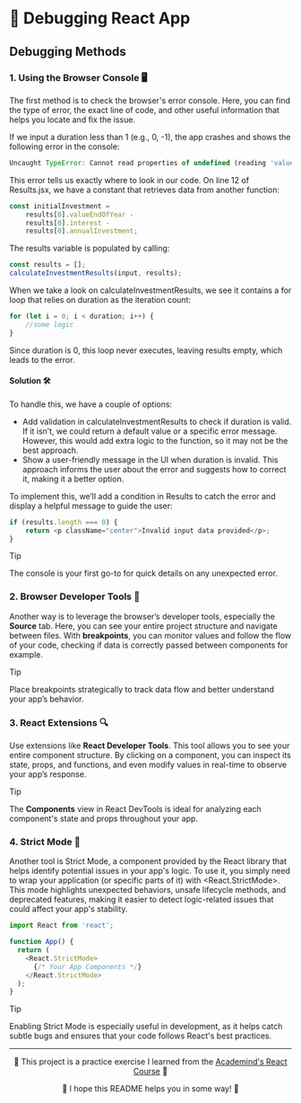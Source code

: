 # 🐛 Debugging React App

## Debugging Methods

### 1. Using the Browser Console 🖥️

The first method is to check the browser's error console. Here, you can find the type of error, the exact line of code, and other useful information that helps you locate and fix the issue.

If we input a duration less than 1 (e.g., 0, -1), the app crashes and shows the following error in the console:
```javascript
Uncaught TypeError: Cannot read properties of undefined (reading 'valueEndOfYear') at Results (Results.jsx:12:16)
```
This error tells us exactly where to look in our code. On line 12 of Results.jsx, we have a constant that retrieves data from another function:
```javascript
const initialInvestment = 
    results[0].valueEndOfYear - 
    results[0].interest - 
    results[0].annualInvestment;
```
The results variable is populated by calling:
```javascript
const results = [];
calculateInvestmentResults(input, results);
```
When we take a look on calculateInvestmentResults, we see it contains a for loop that relies on duration as the iteration count:
```javascript
for (let i = 0; i < duration; i++) {
    //some logic
}
```
Since duration is 0, this loop never executes, leaving results empty, which leads to the error.
#### Solution 🛠️
To handle this, we have a couple of options:

- Add validation in calculateInvestmentResults to check if duration is valid. If it isn’t, we could return a default value or a specific error message. However, this would add extra logic to the function, so it may not be the best approach.
- Show a user-friendly message in the UI when duration is invalid. This approach informs the user about the error and suggests how to correct it, making it a better option.

To implement this, we’ll add a condition in Results to catch the error and display a helpful message to guide the user:
```javascript
if (results.length === 0) {
    return <p className="center">Invalid input data provided</p>;
}
```
> [!TIP]
> The console is your first go-to for quick details on any unexpected error.

### 2. Browser Developer Tools 🧰

Another way is to leverage the browser’s developer tools, especially the **Source** tab. Here, you can see your entire project structure and navigate between files. 
With **breakpoints**, you can monitor values and follow the flow of your code, checking if data is correctly passed between components for example.

> [!TIP]
>  Place breakpoints strategically to track data flow and better understand your app’s behavior.

### 3. React Extensions 🔍

Use extensions like **React Developer Tools**. This tool allows you to see your entire component structure. 
By clicking on a component, you can inspect its state, props, and functions, and even modify values in real-time to observe your app’s response.

> [!TIP]
>  The **Components** view in React DevTools is ideal for analyzing each component's state and props throughout your app.

### 4. Strict Mode 🚨
Another tool is Strict Mode, a component provided by the React library that helps identify potential issues in your app's logic. 
To use it, you simply need to wrap your application (or specific parts of it) with <React.StrictMode>. 
This mode highlights unexpected behaviors, unsafe lifecycle methods, and deprecated features, making it easier to detect logic-related issues that could affect your app's stability.
```javascript
import React from 'react';

function App() {
  return (
    <React.StrictMode>
      {/* Your App Components */}
    </React.StrictMode>
  );
}
```
> [!TIP]
> Enabling Strict Mode is especially useful in development, as it helps catch subtle bugs and ensures that your code follows React's best practices.

---
<p align="center">🌟 This project is a practice exercise I learned from the <a href='https://www.udemy.com/course/react-the-complete-guide-incl-redux/?couponCode=ST7MT110524'>Academind's React Course</a> 🌟</p>
<p align="center">🐸 I hope this README helps you in some way! 🐸</p>

